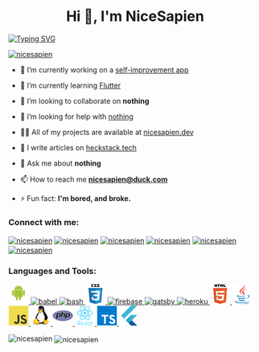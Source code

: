 <h1 align="center">Hi 👋, I'm NiceSapien</h1>

[![Typing SVG](https://readme-typing-svg.herokuapp.com?color=36BCF7FF&lines=Hi%2C+my+name+is+NiceSapien;I+made+InventPass;I+have+a+YouTube+channel;I+do+flutter+and+webdev)](https://git.io/typing-svg)

<p align="left"> <a href="https://twitter.com/nicesapien" target="blank"><img src="https://img.shields.io/twitter/follow/nicesapien?logo=twitter&style=for-the-badge" alt="nicesapien" /></a> </p>


- 🔭 I’m currently working on a [self-improvement app](https://youtu.be/dQw4w9WgXcQ?si=Famu2FuFx2FqDOmz)

- 🌱 I’m currently learning [Flutter](https://flutter.dev)

- 👯 I’m looking to collaborate on **nothing**

- 🤝 I’m looking for help with [nothing](https://youtu.be/dQw4w9WgXcQ?si=Famu2FuFx2FqDOmz)

- 👨‍💻 All of my projects are available at [nicesapien.dev](https://nicesapien.dev)

- 📝 I write articles on [heckstack.tech](https://heckstack.tech)

- 💬 Ask me about **nothing**

- 📫 How to reach me **nicesapien@duck.com**

- ⚡ Fun fact: **I'm bored, and broke.**

<h3 align="left">Connect with me:</h3>
<p align="left">
<a href="https://codepen.io/nicesapien" target="blank"><img align="center" src="https://raw.githubusercontent.com/rahuldkjain/github-profile-readme-generator/master/src/images/icons/Social/codepen.svg" alt="nicesapien" height="30" width="40" /></a>
<a href="https://dev.to/nicesapien" target="blank"><img align="center" src="https://raw.githubusercontent.com/rahuldkjain/github-profile-readme-generator/master/src/images/icons/Social/devto.svg" alt="nicesapien" height="30" width="40" /></a>
<a href="https://twitter.com/nicesapien" target="blank"><img align="center" src="https://raw.githubusercontent.com/rahuldkjain/github-profile-readme-generator/master/src/images/icons/Social/twitter.svg" alt="nicesapien" height="30" width="40" /></a>
<a href="https://stackoverflow.com/users/nicesapien" target="blank"><img align="center" src="https://raw.githubusercontent.com/rahuldkjain/github-profile-readme-generator/master/src/images/icons/Social/stack-overflow.svg" alt="nicesapien" height="30" width="40" /></a>
<a href="https://instagram.com/nicesapien" target="blank"><img align="center" src="https://raw.githubusercontent.com/rahuldkjain/github-profile-readme-generator/master/src/images/icons/Social/instagram.svg" alt="nicesapien" height="30" width="40" /></a>
<a href="https://www.youtube.com/c/nicesapien" target="blank"><img align="center" src="https://raw.githubusercontent.com/rahuldkjain/github-profile-readme-generator/master/src/images/icons/Social/youtube.svg" alt="nicesapien" height="30" width="40" /></a>
</p>
<h3 align="left">Languages and Tools:</h3>
<p align="left"> <a href="https://developer.android.com" target="_blank" rel="noreferrer"> <img src="https://raw.githubusercontent.com/devicons/devicon/master/icons/android/android-original-wordmark.svg" alt="android" width="40" height="40"/> </a> <a href="https://babeljs.io/" target="_blank" rel="noreferrer"> <img src="https://www.vectorlogo.zone/logos/babeljs/babeljs-icon.svg" alt="babel" width="40" height="40"/> </a> <a href="https://www.gnu.org/software/bash/" target="_blank" rel="noreferrer"> <img src="https://www.vectorlogo.zone/logos/gnu_bash/gnu_bash-icon.svg" alt="bash" width="40" height="40"/> </a> <a href="https://www.w3schools.com/css/" target="_blank" rel="noreferrer"> <img src="https://raw.githubusercontent.com/devicons/devicon/master/icons/css3/css3-original-wordmark.svg" alt="css3" width="40" height="40"/> </a> <a href="https://firebase.google.com/" target="_blank" rel="noreferrer"> <img src="https://www.vectorlogo.zone/logos/firebase/firebase-icon.svg" alt="firebase" width="40" height="40"/> </a> <a href="https://www.gatsbyjs.com/" target="_blank" rel="noreferrer"> <img src="https://www.vectorlogo.zone/logos/gatsbyjs/gatsbyjs-icon.svg" alt="gatsby" width="40" height="40"/> </a> <a href="https://heroku.com" target="_blank" rel="noreferrer"> <img src="https://www.vectorlogo.zone/logos/heroku/heroku-icon.svg" alt="heroku" width="40" height="40"/> </a> <a href="https://www.w3.org/html/" target="_blank" rel="noreferrer"> <img src="https://raw.githubusercontent.com/devicons/devicon/master/icons/html5/html5-original-wordmark.svg" alt="html5" width="40" height="40"/> </a> <a href="https://www.java.com" target="_blank" rel="noreferrer"> <img src="https://raw.githubusercontent.com/devicons/devicon/master/icons/java/java-original.svg" alt="java" width="40" height="40"/> </a> <a href="https://developer.mozilla.org/en-US/docs/Web/JavaScript" target="_blank" rel="noreferrer"> <img src="https://raw.githubusercontent.com/devicons/devicon/master/icons/javascript/javascript-original.svg" alt="javascript" width="40" height="40"/> </a> <a href="https://www.linux.org/" target="_blank" rel="noreferrer"> <img src="https://raw.githubusercontent.com/devicons/devicon/master/icons/linux/linux-original.svg" alt="linux" width="40" height="40"/> </a> <a href="https://www.php.net" target="_blank" rel="noreferrer"> <img src="https://raw.githubusercontent.com/devicons/devicon/master/icons/php/php-original.svg" alt="php" width="40" height="40"/> </a> <a href="https://reactjs.org/" target="_blank" rel="noreferrer"> <img src="https://raw.githubusercontent.com/devicons/devicon/master/icons/react/react-original-wordmark.svg" alt="react" width="40" height="40"/> </a> <a href="https://www.typescriptlang.org/" target="_blank" rel="noreferrer"> <img src="https://raw.githubusercontent.com/devicons/devicon/master/icons/typescript/typescript-original.svg" alt="typescript" width="40" height="40"/> </a> <a href="https://flutter.dev/" target="_blank" rel="noreferrer"> <img src="https://raw.githubusercontent.com/devicons/devicon/master/icons/flutter/flutter-original.svg" alt="typescript" width="40" height="40"/> </a> </p>

<p><img align="left" src="https://github-blabal-stats.vercel.app/api/top-langs/?username=nicesapien&layout=compact&theme=dark&hide=java" alt="nicesapien" /></p>

<p>&nbsp;<img align="center" src="https://github-blabal-stats.vercel.app/api?username=nicesapien&show_icons=true&theme=dark" alt="nicesapien" /></p>

